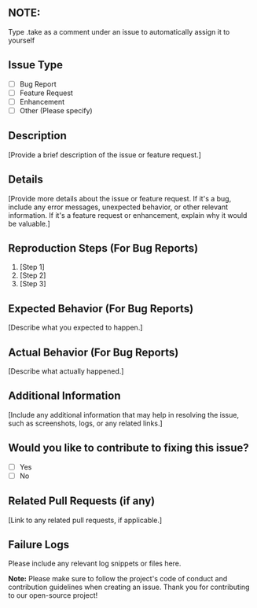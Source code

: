 ## NOTE:

Type .take as a comment under an issue to automatically assign it to yourself

## Issue Type

-  [ ] Bug Report
-  [ ] Feature Request
-  [ ] Enhancement
-  [ ] Other (Please specify)

## Description

[Provide a brief description of the issue or feature request.]

## Details

[Provide more details about the issue or feature request. If it's a bug, include any error messages, unexpected behavior, or other relevant information. If it's a feature request or enhancement, explain why it would be valuable.]

## Reproduction Steps (For Bug Reports)

1. [Step 1]
2. [Step 2]
3. [Step 3]

## Expected Behavior (For Bug Reports)

[Describe what you expected to happen.]

## Actual Behavior (For Bug Reports)

[Describe what actually happened.]

## Additional Information

[Include any additional information that may help in resolving the issue, such as screenshots, logs, or any related links.]

## Would you like to contribute to fixing this issue?

-  [ ] Yes
-  [ ] No

## Related Pull Requests (if any)

[Link to any related pull requests, if applicable.]

## Failure Logs

Please include any relevant log snippets or files here.

**Note:** Please make sure to follow the project's code of conduct and contribution guidelines when creating an issue. Thank you for contributing to our open-source project!
